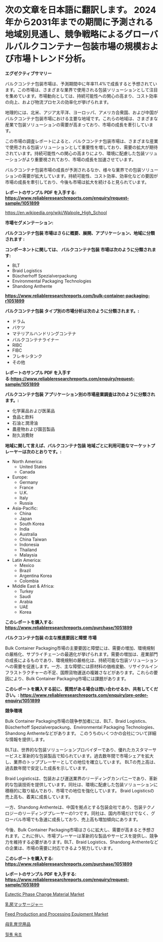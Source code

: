 <p><h1>次の文章を日本語に翻訳します。 2024年から2031年までの期間に予測される地域別見通し、競争戦略によるグローバルバルクコンテナー包装市場の規模および市場トレンド分析。</h1></p><p><strong>エグゼクティブサマリー</strong></p>
<p><p>バルクコンテナ包装市場は、予測期間中に年率11.4%で成長すると予想されています。この市場は、さまざまな業界で使用される包装ソリューションとして注目を集めています。市場動向としては、持続可能性への関心の高まり、コスト効率の向上、および物流プロセスの効率化が挙げられます。</p><p>地理的には、北米、アジア太平洋、ヨーロッパ、アメリカ合衆国、および中国がバルクコンテナ包装市場における主要な地域です。これらの地域は、さまざまな産業で包装ソリューションの需要が高まっており、市場の成長を牽引しています。</p><p>この市場の調査レポートによると、バルクコンテナ包装市場は、さまざまな産業で使用される包装ソリューションとして重要性を増しており、需要の拡大が期待されています。持続可能性への関心の高まりにより、環境に配慮した包装ソリューションがより重要視されており、市場の成長を加速させています。</p><p>バルクコンテナ包装市場の成長が予測されるなか、様々な業界での包装ソリューションの需要が拡大しています。持続可能性、コスト効率、効率化などの要因が市場の成長を牽引しており、今後も市場は拡大を続けると見られています。</p></p>
<p><strong>レポートのサンプル PDF を入手する: <a href="https://www.reliableresearchreports.com/enquiry/request-sample/1051899">https://www.reliableresearchreports.com/enquiry/request-sample/1051899</a></strong></p>
<p><a href="https://en.wikipedia.org/wiki/Walpole_High_School">https://en.wikipedia.org/wiki/Walpole_High_School</a></p>
<p><strong>市場セグメンテーション:</strong></p>
<p><strong> バルクコンテナ包装 市場はさらに概要、展開、アプリケーション、地域に分類されます :</strong></p>
<p><strong>コンポーネントに関しては、 バルクコンテナ包装 市場は次のように分類されます:</strong></p>
<p><ul><li>BLT</li><li>Braid Logistics</li><li>Büscherhoff Spezialverpackung</li><li>Environmental Packaging Technologies</li><li>Shandong Anthente</li></ul></p>
<p><strong><a href="https://www.reliableresearchreports.com/bulk-container-packaging-r1051899">https://www.reliableresearchreports.com/bulk-container-packaging-r1051899</a></strong></p>
<p><strong> バルクコンテナ包装 タイプ別の市場分析は次のように分類されます。:</strong></p>
<p><ul><li>ドラム</li><li>バケツ</li><li>マテリアルハンドリングコンテナ</li><li>バルクコンテナライナー</li><li>RIBC</li><li>FIBC</li><li>フレキシタンク</li><li>その他</li></ul></p>
<p><strong>レポートのサンプル PDF を入手する:<a href="https://www.reliableresearchreports.com/enquiry/request-sample/1051899">https://www.reliableresearchreports.com/enquiry/request-sample/1051899</a></strong></p>
<p><strong> バルクコンテナ包装 アプリケーション別の市場産業調査は次のように分類されます。:</strong></p>
<p><ul><li>化学薬品および医薬品</li><li>食品と飲料</li><li>石油と潤滑油</li><li>農産物および園芸製品</li><li>耐久消費財</li></ul></p>
<p><strong>地域に関して言えば、バルクコンテナ包装 地域ごとに利用可能なマーケットプレーヤーは次のとおりです。:</strong></p>
<p><ul>
    <li>
        North America:
        <ul>
            <li>United States</li>
            <li>Canada</li>
        </ul>
    </li>
    <li>
        Europe:
        <ul>
            <li>Germany</li>
            <li>France</li>
            <li>U.K.</li>
            <li>Italy</li>
            <li>Russia</li>
        </ul>
    </li>
    <li>
        Asia-Pacific:
        <ul>
            <li>China</li>
            <li>Japan</li>
            <li>South Korea</li>
            <li>India</li>
            <li>Australia</li>
            <li>China Taiwan</li>
            <li>Indonesia</li>
            <li>Thailand</li>
            <li>Malaysia</li>
        </ul>
    </li>
    <li>
        Latin America:
        <ul>
            <li>Mexico</li>
            <li>Brazil</li>
            <li>Argentina Korea</li>
            <li>Colombia</li>
        </ul>
    </li>
    <li>
        Middle East & Africa:
        <ul>
            <li>Turkey</li>
            <li>Saudi</li>
            <li>Arabia</li>
            <li>UAE</li>
            <li>Korea</li>
        </ul>
    </li>
    </ul></p>
<p><strong>このレポートを購入する: <a href="https://www.reliableresearchreports.com/purchase/1051899">https://www.reliableresearchreports.com/purchase/1051899</a></strong></p>
<p><strong>バルクコンテナ包装 の主な推進要因と障壁 市場</strong></p>
<p><p>Bulk Container Packaging市場の主要要因と障壁には、需要の増加、環境規制の厳格化、サプライチェーンの最適化が挙げられます。需要の増加は、産業部門の成長によるものであり、環境規制の厳格化は、持続可能な包装ソリューションへの需要を促進します。一方、主な障壁には原材料の価格変動、リサイクルインフラストラクチャーの不足、国際貨物運送の複雑さなどがあります。これらの要因により、Bulk Container Packaging市場には課題があります。</p></p>
<p><strong>このレポートを購入する前に、質問がある場合は問い合わせるか、共有してください。: <a href="https://www.reliableresearchreports.com/enquiry/pre-order-enquiry/1051899">https://www.reliableresearchreports.com/enquiry/pre-order-enquiry/1051899</a></strong></p>
<p><strong>競争環境</strong></p>
<p><p>Bulk Container Packaging市場の競争参加者には、BLT、Braid Logistics、Büscherhoff Spezialverpackung、Environmental Packaging Technologies、Shandong Anthenteなどがあります。 このうちのいくつかの会社について詳細な情報を提供します。</p><p>BLTは、世界的な包装ソリューションプロバイダーであり、優れたカスタマーサービスと革新的な包装製品で知られています。過去数年間で市場シェアを拡大し、業界のトッププレーヤーとしての地位を確立しています。 BLTの売上高は、過去数年間で安定した成長を示しています。</p><p>Braid Logisticsは、包装および運送業界のリーディングカンパニーであり、革新的な包装技術を提供しています。同社は、環境に配慮した包装ソリューションに積極的に取り組んでおり、市場での地位を強化しています。 Braid Logisticsの売上高も、着実に成長しています。</p><p>一方、Shandong Anthenteは、中国を拠点とする包装会社であり、包装テクノロジーのリーディングプレーヤーの1つです。同社は、国内市場だけでなく、グローバル市場でも急速に成長しており、売上高も増加傾向にあります。</p><p>今後、Bulk Container Packaging市場はさらに拡大し、需要が高まると予想されます。これに伴い、市場プレーヤーは革新的な製品やサービスを提供し、競争力を維持する必要があります。BLT、Braid Logistics、Shandong Anthenteなどの企業は、市場の需要に対応できるよう努力しています。</p></p>
<p><strong>このレポートを購入する: <a href="https://www.reliableresearchreports.com/purchase/1051899">https://www.reliableresearchreports.com/purchase/1051899</a></strong></p>
<p><strong>レポートのサンプル PDF を入手する: <a href="https://www.reliableresearchreports.com/enquiry/request-sample/1051899">https://www.reliableresearchreports.com/enquiry/request-sample/1051899</a></strong><strong></strong></p>
<p><p><a href="https://medium.com/@elizbethsmithb208/insights-into-eutectic-phase-change-material-market-share-and-competitive-landscape-for-period-from-165c42d63d5b">Eutectic Phase Change Material Market</a></p><p><a href="https://github.com/zjkmgcs938405/Market-Research-Report-List-3/blob/main/487753051025.md">乳房マッサージャー</a></p><p><a href="https://issuu.com/reportprime-2/docs/feed-production-and-processing-equipment-market-si">Feed Production and Processing Equipment Market</a></p><p><a href="https://github.com/roulaayoub-saad/Market-Research-Report-List-3/blob/main/162762251026.md">母乳育児用品</a></p><p><a href="https://github.com/rcabello548/Market-Research-Report-List-3/blob/main/218948665216.md">월풀 욕조</a></p></p>